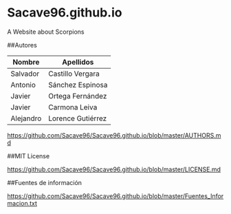 # Sacave96.github.io
A Website about Scorpions

##Autores

|Nombre   |Apellidos        |   
|---------|-----------------|
|Salvador |Castillo Vergara |
|Antonio  |Sánchez Espinosa |
|Javier   |Ortega Fernández |
|Javier   |Carmona Leiva    |
|Alejandro|Lorence Gutiérrez|

https://github.com/Sacave96/Sacave96.github.io/blob/master/AUTHORS.md

##MIT License

https://github.com/Sacave96/Sacave96.github.io/blob/master/LICENSE.md

##Fuentes de información

https://github.com/Sacave96/Sacave96.github.io/blob/master/Fuentes_Informacion.txt
